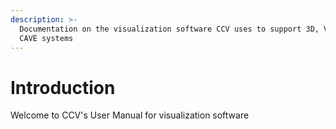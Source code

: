 ```yaml
---
description: >-
  Documentation on the visualization software CCV uses to support 3D, VR and
  CAVE systems
---
```


# Introduction

Welcome to CCV's User Manual for visualization software

